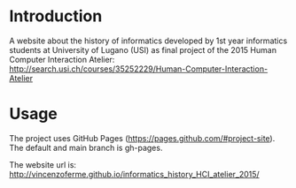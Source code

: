# Introduction
A website about the history of informatics developed by 1st year informatics students at University of Lugano (USI) as final project of the 2015 Human Computer Interaction Atelier: http://search.usi.ch/courses/35252229/Human-Computer-Interaction-Atelier

# Usage
The project uses GitHub Pages (https://pages.github.com/#project-site). The default and main branch is gh-pages.

The website url is: http://vincenzoferme.github.io/informatics_history_HCI_atelier_2015/
